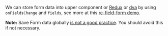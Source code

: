 We can store form data into upper component or [Redux](https://github.com/reactjs/redux) or [dva](https://github.com/dvajs/dva) by using `onFieldsChange` and `fields`, see more at this [rc-field-form demo](https://rc-field-form.react-component.now.sh/?selectedKind=rc-field-form&selectedStory=StateForm-redux&full=0&addons=1&stories=1&panelRight=0&addonPanel=storybook%2Factions%2Factions-panel).

**Note:** Save Form data globally [is not a good practice](https://github.com/reduxjs/redux/issues/1287#issuecomment-175351978). You should avoid this if not necessary.
